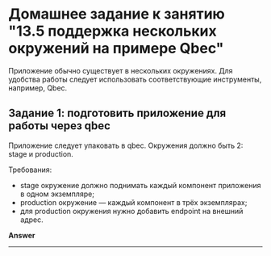 # Домашнее задание к занятию "13.5 поддержка нескольких окружений на примере Qbec"
Приложение обычно существует в нескольких окружениях. Для удобства работы следует использовать соответствующие инструменты, например, Qbec.

## Задание 1: подготовить приложение для работы через qbec
Приложение следует упаковать в qbec. Окружения должно быть 2: stage и production. 

Требования:
* stage окружение должно поднимать каждый компонент приложения в одном экземпляре;
* production окружение — каждый компонент в трёх экземплярах;
* для production окружения нужно добавить endpoint на внешний адрес.

**Answer**



---
